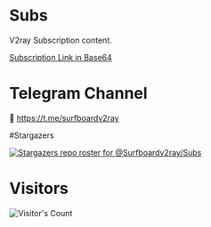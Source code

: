 # Subs
V2ray Subscription content.

[Subscription Link in Base64](https://raw.githubusercontent.com/Surfboardv2ray/Subs/main/Raw)

# Telegram Channel
🔗 https://t.me/surfboardv2ray

#Stargazers

[![Stargazers repo roster for @Surfboardv2ray/Subs](https://reporoster.com/stars/Surfboardv2ray/Subs)](https://github.com/Surfboardv2ray/Subs/stargazers)

# Visitors


![Visitor's Count](https://profile-counter.glitch.me/Surfboardv2ray_Subs/count.svg)
